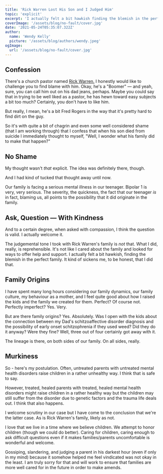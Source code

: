 ```yaml
---
title: 'Rick Warren Lost His Son and I Judged Him'
topic: 'explicit'
excerpt: 'I actually felt a bit hawkish finding the blemish in the perfect family.'
coverImage: '/assets/blog/no-fault/cover.jpg'
date: '2021-05-24T05:35:07.322Z'
author:
  name: 'Wendy Kelly'
  picture: '/assets/blog/authors/wendy.jpeg'
ogImage:
  url: '/assets/blog/no-fault/cover.jpg'
---
```



## Confession

There's a church pastor named [Rick Warren.](https://pastorrick.com/) I honestly would like to challenge you to find blame with him. Okay, he's a "Boomer" — and yeah, sure, you can call him out on his dad jeans, perhaps. Maybe you could say that in trying to be well liked as a pastor, he has hewn toward easy subjects a bit too much? Certainly, you don't have to like him.

But really, I mean, he's a bit Fred Rogers in the way that it's pretty hard to find dirt on the guy.

So it's with quite a bit of chagrin and even some well considered shame (that I am working through) that I confess that when his son died from suicide I immediately thought to myself, "Well, I wonder what his family did to make that happen?"


## No Shame

My thought wasn't _that_ explicit. The idea was definitely there, though.

And I had kind of tucked that thought away until now.

Our family is facing a serious mental illness in our teenager. Bipolar 1 is very, very serious. The severity, the quickness, the fact that our teenager *is* in fact, blaming us, all points to the possibility that it did originate in the family.

## Ask, Question — With Kindness 

And to a certain degree, when asked with compassion, I think the question is valid. I actually welcome it.

The judgemental tone I took with Rick Warren's family is *not* that. What I did, really, is reprehensible. It's not like I cared about the family and looked for ways to offer help and support. I actually felt a bit hawkish, finding the blemish in the perfect family. It kind of sickens me, to be honest, that I did that.

## Family Origins

I have spent many long hours considering our family dynamics, our family culture, my behaviour as a mother, and I feel quite good about how I raised the kids and the family we created for them. Perfect? Of course not. Perfectly imperfect? Yes. Very.

But are there family origins? Yes. Absolutely. Was I open with the kids about the connection between my Dad's schitzoaffective disorder diagnosis and the possibility of early onset schitzophrenia if they used weed? Did they do it anyway? Were they fine? Well, three out of four certainly got away with it.

The lineage is there, on both sides of our family. On all sides, really. 

## Murkiness 

So - here's my postulation. Often, untreated parents with untreated mental health disorders raise children in a rather unhealthy way. I think that is safe to say.

However, treated, healed parents with treated, healed mental health disorders might raise children in a rather healthy way but the children may still suffer from the disorder due to genetic factors and the trauma life deals out. I think that also happens.

I welcome scrutiny in our case but I have come to the conclusion that we're the latter case. As is Rick Warren's family, likely as not. 

I love that we live in a time where we believe children. We attempt to honor children (though we could do better). Caring for children, caring enough to ask difficult questions even if it makes families/parents uncomfortable is wonderful and welcome.

Gossiping, slandering, and judging a parent in his darkest hour (even if only in my mind) because it somehow helped me feel vindicated was not okay in the least. I am truly sorry for that and will work to ensure that families are more well cared for in the future in order to make amends.

